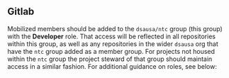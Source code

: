## Gitlab

Mobilized members should be added to the `dsausa/ntc` group (this group) with the **Developer** role. That access will be reflected in all repositories within this group, as well as any repositories in the wider `dsausa` org that have the `ntc` group added as a member group. For projects not housed within the `ntc` group the project steward of that group should maintain access in a similar fashion. For additional guidance on roles, see below:
